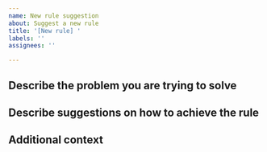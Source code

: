 ```yaml
---
name: New rule suggestion
about: Suggest a new rule
title: '[New rule] '
labels: ''
assignees: ''

---
```


## Describe the problem you are trying to solve

<!-- A clear and concise description of what you want to the rule to prevent. -->

## Describe suggestions on how to achieve the rule

<!-- A clear description to how to achieve the rule. -->

## Additional context

<!-- Add any other context or screenshots about the rule request here. -->

